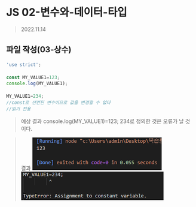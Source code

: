 # JS 02-변수와-데이터-타입

>2022.11.14

## 파일 작성(03-상수)
```javascript
'use strict';

const MY_VALUE1=123;
console.log(MY_VALUE1);

MY_VALUE1=234;
//const로 선언된 변수이므로 값을 변경할 수 없다
//읽기 전용
```

>예상 결과
console.log(MY_VALUE1)=123;
234로 정의한 것은 오류가 날 것이다.

>결과
![03-1](./03-1.png)
![03-2](./03-2.png)